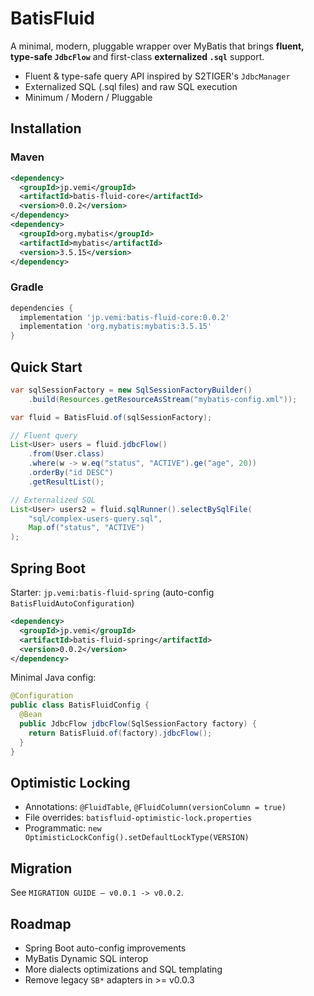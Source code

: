 # BatisFluid

A minimal, modern, pluggable wrapper over MyBatis that brings **fluent, type-safe `JdbcFlow`** and first-class **externalized `.sql`** support.

- Fluent & type-safe query API inspired by S2TIGER's `JdbcManager`
- Externalized SQL (.sql files) and raw SQL execution
- Minimum / Modern / Pluggable

## Installation

### Maven
```xml
<dependency>
  <groupId>jp.vemi</groupId>
  <artifactId>batis-fluid-core</artifactId>
  <version>0.0.2</version>
</dependency>
<dependency>
  <groupId>org.mybatis</groupId>
  <artifactId>mybatis</artifactId>
  <version>3.5.15</version>
</dependency>
```

### Gradle
```groovy
dependencies {
  implementation 'jp.vemi:batis-fluid-core:0.0.2'
  implementation 'org.mybatis:mybatis:3.5.15'
}
```

## Quick Start

```java
var sqlSessionFactory = new SqlSessionFactoryBuilder()
    .build(Resources.getResourceAsStream("mybatis-config.xml"));

var fluid = BatisFluid.of(sqlSessionFactory);

// Fluent query
List<User> users = fluid.jdbcFlow()
    .from(User.class)
    .where(w -> w.eq("status", "ACTIVE").ge("age", 20))
    .orderBy("id DESC")
    .getResultList();

// Externalized SQL
List<User> users2 = fluid.sqlRunner().selectBySqlFile(
    "sql/complex-users-query.sql",
    Map.of("status", "ACTIVE")
);
```

## Spring Boot

Starter: `jp.vemi:batis-fluid-spring` (auto-config `BatisFluidAutoConfiguration`)

```xml
<dependency>
  <groupId>jp.vemi</groupId>
  <artifactId>batis-fluid-spring</artifactId>
  <version>0.0.2</version>
</dependency>
```

Minimal Java config:
```java
@Configuration
public class BatisFluidConfig {
  @Bean
  public JdbcFlow jdbcFlow(SqlSessionFactory factory) {
    return BatisFluid.of(factory).jdbcFlow();
  }
}
```

## Optimistic Locking

- Annotations: `@FluidTable`, `@FluidColumn(versionColumn = true)`
- File overrides: `batisfluid-optimistic-lock.properties`
- Programmatic: `new OptimisticLockConfig().setDefaultLockType(VERSION)`

## Migration

See `MIGRATION GUIDE — v0.0.1 -> v0.0.2`.

## Roadmap

- Spring Boot auto-config improvements
- MyBatis Dynamic SQL interop
- More dialects optimizations and SQL templating
- Remove legacy `SB*` adapters in >= v0.0.3